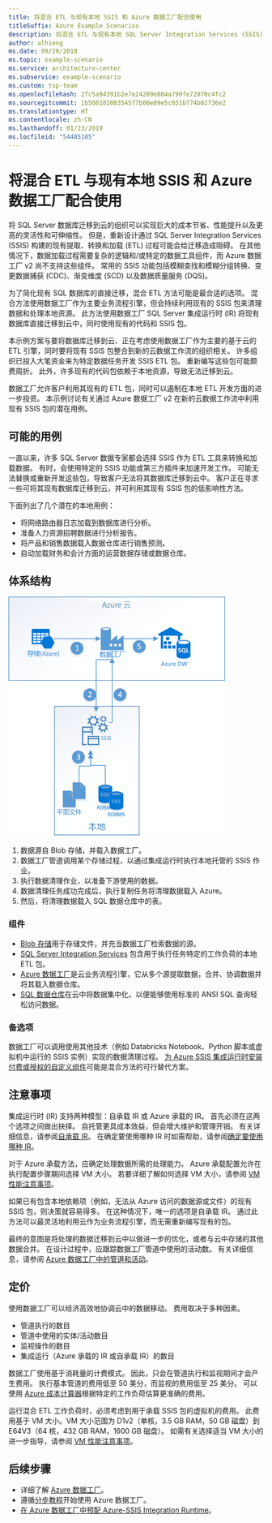 ```yaml
---
title: 将混合 ETL 与现有本地 SSIS 和 Azure 数据工厂配合使用
titleSuffix: Azure Example Scenarios
description: 将混合 ETL 与现有本地 SQL Server Integration Services (SSIS) 部署和 Azure 数据工厂配合使用。
author: alhieng
ms.date: 09/20/2018
ms.topic: example-scenario
ms.service: architecture-center
ms.subservice: example-scenario
ms.custom: tsp-team
ms.openlocfilehash: 2fc5a94391b2e7e24209e884a790fe72070c4fc2
ms.sourcegitcommit: 1b50810208354577b00e89e5c031b774b02736e2
ms.translationtype: HT
ms.contentlocale: zh-CN
ms.lasthandoff: 01/23/2019
ms.locfileid: "54485105"
---
```

# <a name="hybrid-etl-with-existing-on-premises-ssis-and-azure-data-factory"></a>将混合 ETL 与现有本地 SSIS 和 Azure 数据工厂配合使用

将 SQL Server 数据库迁移到云的组织可以实现巨大的成本节省、性能提升以及更高的灵活性和可伸缩性。 但是，重新设计通过 SQL Server Integration Services (SSIS) 构建的现有提取、转换和加载 (ETL) 过程可能会给迁移造成阻碍。 在其他情况下，数据加载过程需要复杂的逻辑和/或特定的数据工具组件，而 Azure 数据工厂 v2 尚不支持这些组件。 常用的 SSIS 功能包括模糊查找和模糊分组转换、变更数据捕获 (CDC)、渐变维度 (SCD) 以及数据质量服务 (DQS)。

为了简化现有 SQL 数据库的直接迁移，混合 ETL 方法可能是最合适的选项。 混合方法使用数据工厂作为主要业务流程引擎，但会持续利用现有的 SSIS 包来清理数据和处理本地资源。 此方法使用数据工厂 SQL Server 集成运行时 (IR) 将现有数据库直接迁移到云中，同时使用现有的代码和 SSIS 包。

本示例方案与要将数据库迁移到云、正在考虑使用数据工厂作为主要的基于云的 ETL 引擎，同时要将现有 SSIS 包整合到新的云数据工作流的组织相关。 许多组织已投入大笔资金来为特定数据任务开发 SSIS ETL 包。 重新编写这些包可能颇费周折。 此外，许多现有的代码包依赖于本地资源，导致无法迁移到云。

数据工厂允许客户利用其现有的 ETL 包，同时可以遏制在本地 ETL 开发方面的进一步投资。 本示例讨论有关通过 Azure 数据工厂 v2 在新的云数据工作流中利用现有 SSIS 包的潜在用例。

## <a name="potential-use-cases"></a>可能的用例

一直以来，许多 SQL Server 数据专家都会选择 SSIS 作为 ETL 工具来转换和加载数据。 有时，会使用特定的 SSIS 功能或第三方插件来加速开发工作。 可能无法替换或重新开发这些包，导致客户无法将其数据库迁移到云中。 客户正在寻求一些可将其现有数据库迁移到云，并可利用其现有 SSIS 包的低影响性方法。

下面列出了几个潜在的本地用例：

- 将网络路由器日志加载到数据库进行分析。
- 准备人力资源招聘数据进行分析报告。
- 将产品和销售数据载入数据仓库进行销售预测。
- 自动加载财务和会计方面的运营数据存储或数据仓库。

## <a name="architecture"></a>体系结构

![使用 Azure 数据工厂的混合 ETL 过程的体系结构概览][architecture-diagram]

1. 数据源自 Blob 存储，并载入数据工厂。
2. 数据工厂管道调用某个存储过程，以通过集成运行时执行本地托管的 SSIS 作业。
3. 执行数据清理作业，以准备下游使用的数据。
4. 数据清理任务成功完成后，执行复制任务将清理数据载入 Azure。
5. 然后，将清理数据载入 SQL 数据仓库中的表。

### <a name="components"></a>组件

- [Blob 存储][docs-blob-storage]用于存储文件，并充当数据工厂检索数据的源。
- [SQL Server Integration Services][docs-ssis] 包含用于执行任务特定的工作负荷的本地 ETL 包。
- [Azure 数据工厂][docs-data-factory]是云业务流程引擎，它从多个源提取数据，合并、协调数据并将其载入数据仓库。
- [SQL 数据仓库][docs-sql-data-warehouse]在云中将数据集中化，以便能够使用标准的 ANSI SQL 查询轻松访问数据。

### <a name="alternatives"></a>备选项

数据工厂可以调用使用其他技术（例如 Databricks Notebook、Python 脚本或虚拟机中运行的 SSIS 实例）实现的数据清理过程。 [为 Azure SSIS 集成运行时安装付费或授权的自定义组件](/azure/data-factory/how-to-develop-azure-ssis-ir-licensed-components)可能是混合方法的可行替代方案。

## <a name="considerations"></a>注意事项

集成运行时 (IR) 支持两种模型：自承载 IR 或 Azure 承载的 IR。 首先必须在这两个选项之间做出抉择。 自托管更具成本效益，但会增大维护和管理开销。 有关详细信息，请参阅[自承载 IR](/azure/data-factory/concepts-integration-runtime#self-hosted-integration-runtime)。 在确定要使用哪种 IR 时如需帮助，请参阅[确定要使用哪种 IR](/azure/data-factory/concepts-integration-runtime#determining-which-ir-to-use)。

对于 Azure 承载方法，应确定处理数据所需的处理能力。 Azure 承载配置允许在执行配置步骤期间选择 VM 大小。 若要详细了解如何选择 VM 大小，请参阅 [VM 性能注意事项](/azure/cloud-services/cloud-services-sizes-specs#performance-considerations)。

如果已有包含本地依赖项（例如，无法从 Azure 访问的数据源或文件）的现有 SSIS 包，则决策就容易得多。 在这种情况下，唯一的选项是自承载 IR。 通过此方法可以最灵活地利用云作为业务流程引擎，而无需重新编写现有的包。

最终的意图是将处理的数据迁移到云中以做进一步的优化，或者与云中存储的其他数据合并。 在设计过程中，应跟踪数据工厂管道中使用的活动数。 有关详细信息，请参阅 [Azure 数据工厂中的管道和活动](/azure/data-factory/concepts-pipelines-activities)。

## <a name="pricing"></a>定价

使用数据工厂可以经济高效地协调云中的数据移动。 费用取决于多种因素。

- 管道执行的数目
- 管道中使用的实体/活动数目
- 监视操作的数目
- 集成运行（Azure 承载的 IR 或自承载 IR）的数目

数据工厂使用基于消耗量的计费模式。 因此，只会在管道执行和监视期间才会产生费用。 执行基本管道的费用低至 50 美分，而监视的费用低至 25 美分。 可以使用 [Azure 成本计算器](https://azure.microsoft.com/pricing/calculator/)根据特定的工作负荷估算更准确的费用。

运行混合 ETL 工作负荷时，必须考虑到用于承载 SSIS 包的虚拟机的费用。 此费用基于 VM 大小。VM 大小范围为 D1v2（单核，3.5 GB RAM，50 GB 磁盘）到 E64V3（64 核，432 GB RAM，1600 GB 磁盘）。 如需有关选择适当 VM 大小的进一步指导，请参阅 [VM 性能注意事项](/azure/cloud-services/cloud-services-sizes-specs#performance-considerations)。

## <a name="next-steps"></a>后续步骤

- 详细了解 [Azure 数据工厂](https://azure.microsoft.com/services/data-factory/)。
- 遵循[分步教程](/azure/data-factory/#step-by-step-tutorials)开始使用 Azure 数据工厂。
- [在 Azure 数据工厂中预配 Azure-SSIS Integration Runtime](/azure/data-factory/tutorial-deploy-ssis-packages-azure)。

<!-- links -->
[architecture-diagram]: ./media/architecture-diagram-hybrid-etl-with-adf.png
[small-pricing]: https://azure.com/e/
[medium-pricing]: https://azure.com/e/
[large-pricing]: https://azure.com/e/
[availability]: /azure/architecture/checklist/availability
[resource-groups]: /azure/azure-resource-manager/resource-group-overview
[resiliency]: /azure/architecture/resiliency/
[security]: /azure/security/
[scalability]: /azure/architecture/checklist/scalability
[docs-blob-storage]: /azure/storage/blobs/
[docs-data-factory]: /azure/data-factory/introduction
[docs-resource-groups]: /azure/azure-resource-manager/resource-group-overview
[docs-ssis]: /sql/integration-services/sql-server-integration-services
[docs-sql-data-warehouse]: /azure/sql-data-warehouse/sql-data-warehouse-overview-what-is
